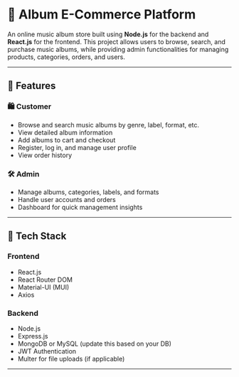 # 🎵 Album E-Commerce Platform

An online music album store built using **Node.js** for the backend and **React.js** for the frontend. This project allows users to browse, search, and purchase music albums, while providing admin functionalities for managing products, categories, orders, and users.

---

## 🚀 Features

### 🛍️ Customer
- Browse and search music albums by genre, label, format, etc.
- View detailed album information
- Add albums to cart and checkout
- Register, log in, and manage user profile
- View order history

### 🛠️ Admin
- Manage albums, categories, labels, and formats
- Handle user accounts and orders
- Dashboard for quick management insights

---

## 🧰 Tech Stack

### Frontend
- React.js
- React Router DOM
- Material-UI (MUI)
- Axios

### Backend
- Node.js
- Express.js
- MongoDB or MySQL (update this based on your DB)
- JWT Authentication
- Multer for file uploads (if applicable)

---
